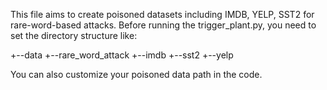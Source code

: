 This file aims to create poisoned datasets including IMDB, YELP, SST2 for rare-word-based attacks. Before running the trigger_plant.py, you need to set the directory
structure like: 

+--data
  +--rare_word_attack
    +--imdb
    +--sst2
    +--yelp
    
You can also customize your poisoned data path in the code.
